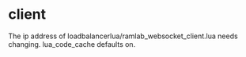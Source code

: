 # client  
The ip address of loadbalancerlua/ramlab_websocket_client.lua needs changing.
lua_code_cache defaults on.
